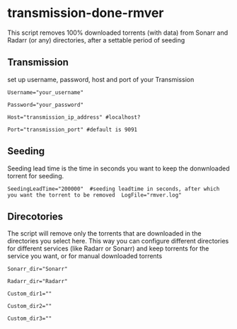 # transmission-done-rmver
This script removes 100% downloaded torrents (with data) from Sonarr and Radarr (or any) directories, after a settable period of seeding

## Transmission

set up username, password, host and  port of your Transmission

`Username="your_username"`

`Password="your_password"`

`Host="transmission_ip_address" #localhost?`

`Port="transmission_port" #default is 9091`

## Seeding

Seeding lead time is the time in seconds you want to keep the donwnloaded torrent for seeding.

`SeedingLeadTime="200000"  #seeding leadtime in seconds, after which you want the torrent to be removed 
LogFile="rmver.log"`

## Direcotories

The script will remove only the torrents that are downloaded in the directories you select here. This way you can configure different directories for different services (like Radarr or Sonarr) and keep torrents for the service you want, or for manual downloaded torrents

`Sonarr_dir="Sonarr"`

`Radarr_dir="Radarr"`

`Custom_dir1=""`

`Custom_dir2=""`

`Custom_dir3=""`
